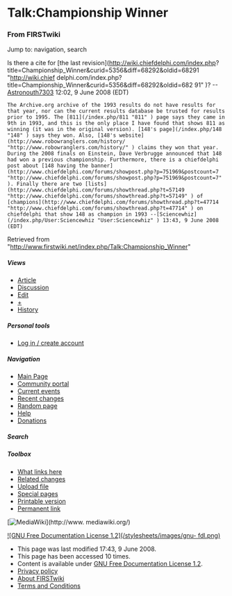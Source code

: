 # Talk:Championship Winner

### From FIRSTwiki

Jump to: navigation, search

Is there a cite for [the last revision](http://wiki.chiefdelphi.com/index.php?
title=Championship_Winner&curid=5356&diff=68292&oldid=68291 "http://wiki.chief
delphi.com/index.php?title=Championship_Winner&curid=5356&diff=68292&oldid=682
91" )? --[Astronouth7303](/index.php/User:Astronouth7303 "User:Astronouth7303"
) 12:02, 9 June 2008 (EDT)

    The Archive.org archive of the 1993 results do not have results for that year, nor can the current results database be trusted for results prior to 1995. The [811](/index.php/811 "811" ) page says they came in 9th in 1993, and this is the only place I have found that shows 811 as winning (it was in the original version). [148's page](/index.php/148 "148" ) says they won. Also, [148's website](http://www.robowranglers.com/history/ "http://www.robowranglers.com/history/" ) claims they won that year. During the 2008 finals on Einstein, Dave Verbrugge announced that 148 had won a previous championship. Furthermore, there is a chiefdelphi post about [148 having the banner](http://www.chiefdelphi.com/forums/showpost.php?p=751969&postcount=7 "http://www.chiefdelphi.com/forums/showpost.php?p=751969&postcount=7" ). Finally there are two [lists](http://www.chiefdelphi.com/forums/showthread.php?t=57149 "http://www.chiefdelphi.com/forums/showthread.php?t=57149" ) of [champions](http://www.chiefdelphi.com/forums/showthread.php?t=47714 "http://www.chiefdelphi.com/forums/showthread.php?t=47714" ) on chiefdelphi that show 148 as champion in 1993 --[Sciencewhiz](/index.php/User:Sciencewhiz "User:Sciencewhiz" ) 13:43, 9 June 2008 (EDT) 

Retrieved from "<http://www.firstwiki.net/index.php/Talk:Championship_Winner>"

##### Views

  * [Article](/index.php/Championship_Winner)
  * [Discussion](/index.php/Talk:Championship_Winner)
  * [Edit](/index.php?title=Talk:Championship_Winner&action=edit)
  * [+](/index.php?title=Talk:Championship_Winner&action=edit&section=new)
  * [History](/index.php?title=Talk:Championship_Winner&action=history)

##### Personal tools

  * [Log in / create account](/index.php?title=Special:Userlogin&returnto=Talk:Championship_Winner)

[](/index.php/Main_Page "Main Page" )

##### Navigation

  * [Main Page](/index.php/Main_Page)
  * [Community portal](/index.php/FIRSTwiki:Community_portal)
  * [Current events](/index.php/Current_events)
  * [Recent changes](/index.php/Special:Recentchanges)
  * [Random page](/index.php/Special:Random)
  * [Help](/index.php/Help:Contents)
  * [Donations](/index.php/FIRSTwiki:Site_support)

##### Search



##### Toolbox

  * [What links here](/index.php/Special:Whatlinkshere/Talk:Championship_Winner)
  * [Related changes](/index.php/Special:Recentchangeslinked/Talk:Championship_Winner)
  * [Upload file](/index.php/Special:Upload)
  * [Special pages](/index.php/Special:Specialpages)
  * [Printable version](/index.php?title=Talk:Championship_Winner&printable=yes)
  * [Permanent link](/index.php?title=Talk:Championship_Winner&oldid=68299)

[![MediaWiki](/skins/common/images/poweredby_mediawiki_88x31.png)](http://www.
mediawiki.org/)

[![GNU Free Documentation License 1.2](/stylesheets/images/gnu-
fdl.png)](http://www.gnu.org/copyleft/fdl.html)

  * This page was last modified 17:43, 9 June 2008.
  * This page has been accessed 10 times.
  * Content is available under [GNU Free Documentation License 1.2](http://www.gnu.org/copyleft/fdl.html "http://www.gnu.org/copyleft/fdl.html" ).
  * [Privacy policy](/index.php/FIRSTwiki:Privacy_policy "FIRSTwiki:Privacy policy" )
  * [About FIRSTwiki](/index.php/FIRSTwiki:About "FIRSTwiki:About" )
  * [Terms and Conditions](/index.php/FIRSTwiki:Terms_and_conditions "FIRSTwiki:Terms and conditions" )

